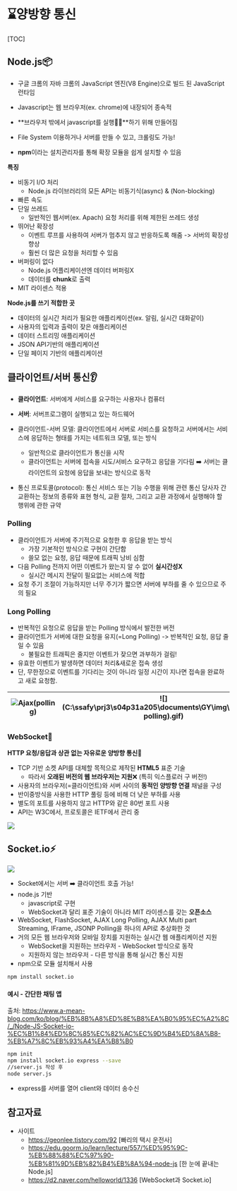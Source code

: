# :hourglass:양방향 통신

[TOC]

## Node.js:package:

- 구글 크롬의 자바 크롬의 JavaScript 엔진(V8 Engine)으로 빌드 된 JavaScript 런타임

- Javascript는 웹 브라우저(ex. chrome)에 내장되어 종속적
- **브라우저 밖에서 javascript를 실행:surfing_woman:**하기 위해 만들어짐
- File System 이용하거나 서버를 만들 수 있고, 크롤링도 가능!
- **npm**이라는 설치관리자를 통해 확장 모듈을 쉽게 설치할 수 있음



**특징**

- 비동기 I/O 처리
  - Node.js 라이브러리의 모든 API는 비동기식(async) & (Non-blocking)
- 빠른 속도
- 단일 쓰레드
  - 일반적인 웹서버(ex. Apach) 요청 처리를 위해 제한된 쓰레드 생성
- 뛰어난 확장성
  - 이벤트 루프를 사용하여 서버가 멈추지 않고 반응하도록 해줌 -> 서버의 확장성 향상
  - 훨씬 더 많은 요청을 처리할 수 있음
- 버퍼링이 없다
  - Node.js 어플리케이션엔 데이터 버퍼링X
  - 데이터를 **chunk**로 출력
- MIT 라이센스 적용



**Node.js를 쓰기 적합한 곳**

- 데이터의 실시간 처리가 필요한 애플리케이션(ex. 알림, 실시간 대화같이)
- 사용자의 입력과 출력이 잦은 애플리케이션
- 데이터 스트리밍 애플리케이션
- JSON API기반의 애플리케이션
- 단일 페이지 기반의 애플리케이션





## 클라이언트/서버 통신:ear:

- **클라이언트**: 서버에게 서비스를 요구하는 사용자나 컴퓨터

- **서버**: 서버프로그램이 실행되고 있는 하드웨어
- 클라이언트-서버 모델:  클라이언트에서 서버로 서비스를 요청하고 서버에서는 서비스에 응답하는 형태를 가지는 네트워크 모델, 또는 방식
  - 일반적으로 클라이언트가 통신을 시작
  - 클라이언트는 서버에 접속을 시도/서비스 요구하고 응답을 기다림 :arrow_right: 서버는 클라이언트의 요청에 응답을 보내는 방식으로 동작

- 통신 프로토콜(protocol): 통신 서비스 또는 기능 수행을 위해 관련 통신 당사자 간 교환하는 정보의 종류와 표현 형식, 교환 절차, 그리고 교환 과정에서 실행해야 할 행위에 관한 규약



### Polling

- 클라이언트가 서버에 주기적으로 요청한 후 응답을 받는 방식
  - 가장 기본적인 방식으로 구현이 간단함
  - 쓸모 없는 요청, 응답 때문에 트래픽 낭비 심함
- 다음 Polling 전까지 어떤 이벤트가 왔는지 알 수 없어 **실시간성X**
  -  실시간 메시지 전달이 필요없는 서비스에 적합
- 요청 주기 조절이 가능하지만 너무 주기가 짧으면 서버에 부하를 줄 수 있으므로 주의 필요

### Long Polling

- 반복적인 요청으로 응답을 받는 Polling 방식에서 발전한 버전
- 클라이언트가 서버에 대한 요청을 유지(=Long Polling) -> 반복적인 요청, 응답 줄일 수 있음
  - 불필요한 트래픽은 줄지만 이벤트가 잦으면 과부하가 걸림!
- 유효한 이벤트가 발생하면 데이터 처리&새로운 접속 생성
- 단, 무한정으로 이벤트를 기다리는 것이 아니라 일정 시간이 지나면 접속을 완료하고 새로 요청함.

| ![Ajax(polling)](C:\ssafy\prj3\s04p31a205\documents\GY\img\Ajax(polling).gif) | ![](C:\ssafy\prj3\s04p31a205\documents\GY\img\Ajax(Long polling).gif) | ![WebSocket](C:\ssafy\prj3\s04p31a205\documents\GY\img\WebSocket.gif) |
| :----------------------------------------------------------: | :----------------------------------------------------------: | :----------------------------------------------------------: |

### WebSocket:speech_balloon:

**HTTP 요청/응답과 상관 없는 자유로운 양방향 통신:mega:**

- TCP 기반 소켓 API를 대체할 목적으로 제작된 **HTML5** 표준 기술
  - 따라서 **오래된 버전의 웹 브라우저는 지원**:x: (특히 익스플로러 구 버전!)
- 사용자의 브라우저(=클라이언트)와 서버 사이의 **동적인 양방향 연결** 채널을 구성
- 반이중방식을 사용한 HTTP 풀링 등에 비해 더 낮은 부하를 사용
- 별도의 포트를 사용하지 않고 HTTP와 같은 80번 포트 사용
- API는 W3C에서, 프로토콜은 IETF에서 관리 중

![](C:\ssafy\prj3\s04p31a205\documents\GY\img\websocket.png)



## Socket.io:zap:

![](C:\ssafy\prj3\s04p31a205\documents\GY\img\bidirectional-communication.png)

- Socket에서는 서버 :arrow_right: 클라이언트 호출 가능!
- node.js 기반
  -  javascript로 구현
  - WebSocket과 달리 표준 기술이 아니라 MIT 라이센스를 갖는 **오픈소스**
- WebSocket, FlashSocket, AJAX Long Polling, AJAX Multi part Streaming, IFrame, JSONP Polling을 하나의 API로 추상화한 것
- 거의 모든 웹 브라우저와 모바일 장치를 지원하는 실시간 웹 애플리케이션 지원
  - WebSocket을 지원하는 브라우저 - WebSocket 방식으로 동작
  - 지원하지 않는 브라우저 - 다른 방식을 통해 실시간 통신 지원
- npm으로 모듈 설치해서 사용

``` bash
npm install socket.io
```







#### 예시 - 간단한 채팅 앱

출처: https://www.a-mean-blog.com/ko/blog/%EB%8B%A8%ED%8E%B8%EA%B0%95%EC%A2%8C/_/Node-JS-Socket-io-%EC%B1%84%ED%8C%85%EC%82%AC%EC%9D%B4%ED%8A%B8-%EB%A7%8C%EB%93%A4%EA%B8%B0

```bash
npm init
npm install socket.io express --save
//server.js 작성 후
node server.js
```

- express를 서버를 열어 client와 데이터 송수신



## 참고자료

- 사이트
  - https://geonlee.tistory.com/92 [빠리의 택시 운전사]
  - https://edu.goorm.io/learn/lecture/557/%ED%95%9C-%EB%88%88%EC%97%90-%EB%81%9D%EB%82%B4%EB%8A%94-node-js [한 눈에 끝내는 Node.js]
  - https://d2.naver.com/helloworld/1336 [WebSocket과 Socket.io]

